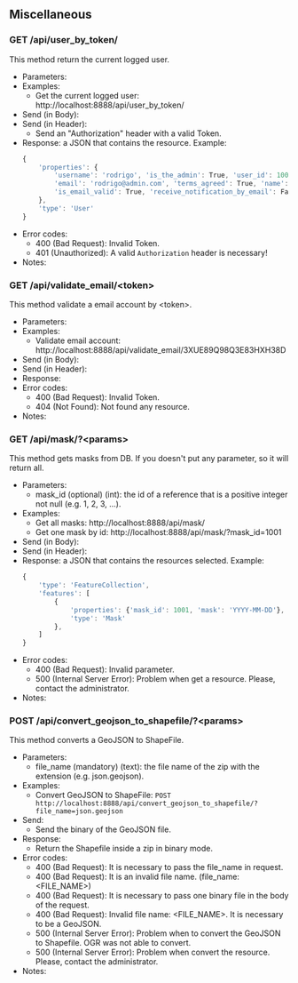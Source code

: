 ## Miscellaneous


### GET /api/user_by_token/

This method return the current logged user.
- Parameters:
- Examples:
     - Get the current logged user: http://localhost:8888/api/user_by_token/
- Send (in Body):
- Send (in Header):
    - Send an "Authorization" header with a valid Token.
- Response: a JSON that contains the resource. Example:
    ```javascript
    {
        'properties': {
            'username': 'rodrigo', 'is_the_admin': True, 'user_id': 1002,
            'email': 'rodrigo@admin.com', 'terms_agreed': True, 'name': 'Rodrigo',
            'is_email_valid': True, 'receive_notification_by_email': False
        },
        'type': 'User'
    }
    ```
- Error codes:
    - 400 (Bad Request): Invalid Token.
    - 401 (Unauthorized): A valid `Authorization` header is necessary!
- Notes:


### GET /api/validate_email/\<token>

This method validate a email account by \<token>.
- Parameters:
- Examples:
     - Validate email account: http://localhost:8888/api/validate_email/3XUE89Q98Q3E83HXH38D
- Send (in Body):
- Send (in Header):
- Response:
- Error codes:
    - 400 (Bad Request): Invalid Token.
    - 404 (Not Found): Not found any resource.
- Notes:


### GET /api/mask/?\<params>

This method gets masks from DB. If you doesn't put any parameter, so it will return all.
- Parameters:
    - mask_id (optional) (int): the id of a reference that is a positive integer not null (e.g. 1, 2, 3, ...).
- Examples:
     - Get all masks: http://localhost:8888/api/mask/
     - Get one mask by id: http://localhost:8888/api/mask/?mask_id=1001
- Send (in Body):
- Send (in Header):
- Response: a JSON that contains the resources selected. Example:
    ```javascript
    {
        'type': 'FeatureCollection',
        'features': [
            {
                'properties': {'mask_id': 1001, 'mask': 'YYYY-MM-DD'},
                'type': 'Mask'
            },
        ]
    }
    ```
- Error codes:
    - 400 (Bad Request): Invalid parameter.
    - 500 (Internal Server Error): Problem when get a resource. Please, contact the administrator.
- Notes:


### POST /api/convert_geojson_to_shapefile/?\<params>

This method converts a GeoJSON to ShapeFile.
- Parameters:
    - file_name (mandatory) (text): the file name of the zip with the extension (e.g. json.geojson).
- Examples:
    - Convert GeoJSON to ShapeFile: ```POST http://localhost:8888/api/convert_geojson_to_shapefile/?file_name=json.geojson```
- Send:
    - Send the binary of the GeoJSON file.
- Response:
    - Return the Shapefile inside a zip in binary mode.
- Error codes:
    - 400 (Bad Request): It is necessary to pass the file_name in request.
    - 400 (Bad Request): It is an invalid file name. (file_name: \<FILE_NAME\>)
    - 400 (Bad Request): It is necessary to pass one binary file in the body of the request.
    - 400 (Bad Request): Invalid file name: \<FILE_NAME\>. It is necessary to be a GeoJSON.
    - 500 (Internal Server Error): Problem when to convert the GeoJSON to Shapefile. OGR was not able to convert.
    - 500 (Internal Server Error): Problem when convert the resource. Please, contact the administrator.
- Notes:


<!-- ### GET /api/capabilities/ -->

<!-- This method return the capabilities of the server. -->
<!-- - Parameters: -->
<!-- - Examples: -->
<!-- - Get the capabilities: http://localhost:8888/api/capabilities/ -->
<!-- - Send: -->
<!-- - Response: a JSON that contain the capabilities of the server. Example: -->
<!-- ```javascript -->
<!-- { -->
<!-- "version": "0.0.2", -->
<!-- "status": {"postgresql": "online", "neo4j": "online"} -->
<!-- } -->
<!-- ``` -->
<!-- - Error codes: -->
<!-- - Notes: -->
